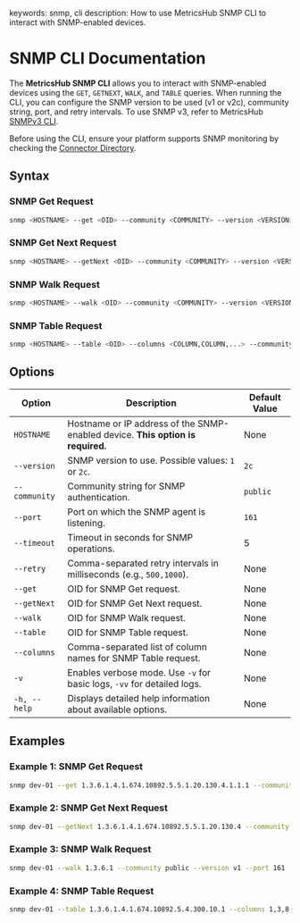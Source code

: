 keywords: snmp, cli
description: How to use MetricsHub SNMP CLI to interact with SNMP-enabled devices.

# SNMP CLI Documentation

The **MetricsHub SNMP CLI** allows you to interact with SNMP-enabled devices using the `GET`, `GETNEXT`, `WALK`, and `TABLE` queries. When running the CLI, you can configure the SNMP version to be used (v1 or v2c), community string, port, and retry intervals. To use SNMP v3, refer to MetricsHub [SNMPv3 CLI](snmpv3.md).

Before using the CLI, ensure your platform supports SNMP monitoring by checking the [Connector Directory](https://www.aws-dev.metricshub.com/docs/latest/metricshub-connectors-directory.html).

## Syntax

### SNMP Get Request

```bash
snmp <HOSTNAME> --get <OID> --community <COMMUNITY> --version <VERSION> --port <PORT> --timeout <TIMEOUT> --retry <INTERVAL1>,<INTERVAL2>,...
```

### SNMP Get Next Request

```bash
snmp <HOSTNAME> --getNext <OID> --community <COMMUNITY> --version <VERSION> --port <PORT> --timeout <TIMEOUT> --retry <INTERVAL1>,<INTERVAL2>,...
```

### SNMP Walk Request

```bash
snmp <HOSTNAME> --walk <OID> --community <COMMUNITY> --version <VERSION> --port <PORT> --timeout <TIMEOUT> --retry <INTERVAL1>,<INTERVAL2>,...
```

### SNMP Table Request

```bash
snmp <HOSTNAME> --table <OID> --columns <COLUMN,COLUMN,...> --community <COMMUNITY> --version <VERSION> --port <PORT> --timeout <TIMEOUT> --retry <INTERVAL1>,<INTERVAL2>,...
```

## Options

| Option        | Description                                                                     | Default Value |
|---------------|---------------------------------------------------------------------------------|---------------|
| `HOSTNAME`    | Hostname or IP address of the SNMP-enabled device. **This option is required.** | None          |
| `--version`   | SNMP version to use. Possible values: `1` or `2c`.                              | `2c`          |
| `--community` | Community string for SNMP authentication.                                       | `public`      |
| `--port`      | Port on which the SNMP agent is listening.                                      | `161`         |
| `--timeout`   | Timeout in seconds for SNMP operations.                                         | 5             |
| `--retry`     | Comma-separated retry intervals in milliseconds (e.g., `500,1000`).             | None          |
| `--get`       | OID for SNMP Get request.                                                       | None          |
| `--getNext`   | OID for SNMP Get Next request.                                                  | None          |
| `--walk`      | OID for SNMP Walk request.                                                      | None          |
| `--table`     | OID for SNMP Table request.                                                     | None          |
| `--columns`   | Comma-separated list of column names for SNMP Table request.                    | None          |
| `-v`          | Enables verbose mode. Use `-v` for basic logs, `-vv` for detailed logs.         | None          |
| `-h, --help`  | Displays detailed help information about available options.                     | None          |

## Examples

### Example 1: SNMP Get Request

```bash
snmp dev-01 --get 1.3.6.1.4.1.674.10892.5.5.1.20.130.4.1.1.1 --community public --version v2c --port 161 --timeout 60 --retry 500,1000
```

### Example 2: SNMP Get Next Request

```bash
snmp dev-01 --getNext 1.3.6.1.4.1.674.10892.5.5.1.20.130.4 --community public --version v2c --port 161 --timeout 60 --retry 500,1000
```

### Example 3: SNMP Walk Request

```bash
snmp dev-01 --walk 1.3.6.1 --community public --version v1 --port 161 --timeout 60 --retry 500,1000
```

### Example 4: SNMP Table Request

```bash
snmp dev-01 --table 1.3.6.1.4.1.674.10892.5.4.300.10.1 --columns 1,3,8,9,11 --community public --version v1 --port 161 --timeout 60 --retry 500,1000
```
